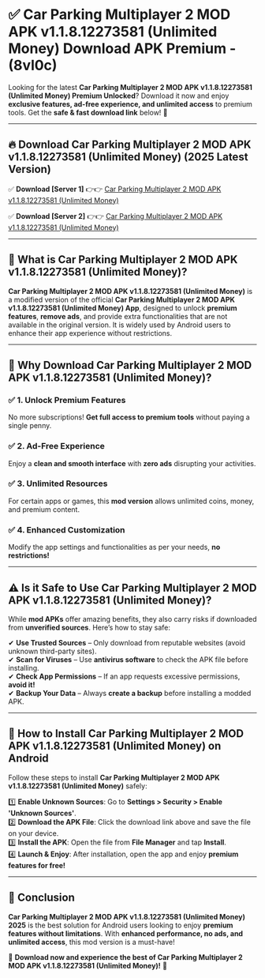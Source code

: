 
# ✅ Car Parking Multiplayer 2 MOD APK v1.1.8.12273581 (Unlimited Money) Download APK Premium -  (8vl0c) 

Looking for the latest **Car Parking Multiplayer 2 MOD APK v1.1.8.12273581 (Unlimited Money) Premium Unlocked**? Download it now and enjoy **exclusive features, ad-free experience, and unlimited access** to premium tools. Get the **safe & fast download link** below! 🚀

---

## 🔥 Download Car Parking Multiplayer 2 MOD APK v1.1.8.12273581 (Unlimited Money) (2025 Latest Version)

✅ **Download [Server 1]** 👉👉 [Car Parking Multiplayer 2 MOD APK v1.1.8.12273581 (Unlimited Money) ](https://apkcomod.com?title=Car_Parking_Multiplayer_2_MOD_APK_v1.1.8.12273581_(Unlimited_Money))  

✅ **Download [Server 2]** 👉👉 [Car Parking Multiplayer 2 MOD APK v1.1.8.12273581 (Unlimited Money) ](https://apkcomod.com?title=Car_Parking_Multiplayer_2_MOD_APK_v1.1.8.12273581_(Unlimited_Money))  


---

## 📌 What is Car Parking Multiplayer 2 MOD APK v1.1.8.12273581 (Unlimited Money)?

**Car Parking Multiplayer 2 MOD APK v1.1.8.12273581 (Unlimited Money)** is a modified version of the official **Car Parking Multiplayer 2 MOD APK v1.1.8.12273581 (Unlimited Money) App**, designed to unlock **premium features**, **remove ads**, and provide extra functionalities that are not available in the original version. It is widely used by Android users to enhance their app experience without restrictions.

---

## 🌟 Why Download Car Parking Multiplayer 2 MOD APK v1.1.8.12273581 (Unlimited Money)?

### ✅ 1. Unlock Premium Features
No more subscriptions! **Get full access to premium tools** without paying a single penny.

### ✅ 2. Ad-Free Experience
Enjoy a **clean and smooth interface** with **zero ads** disrupting your activities.

### ✅ 3. Unlimited Resources
For certain apps or games, this **mod version** allows unlimited coins, money, and premium content.

### ✅ 4. Enhanced Customization
Modify the app settings and functionalities as per your needs, **no restrictions!**

---

## ⚠️ Is it Safe to Use Car Parking Multiplayer 2 MOD APK v1.1.8.12273581 (Unlimited Money)?

While **mod APKs** offer amazing benefits, they also carry risks if downloaded from **unverified sources**. Here’s how to stay safe:

✔ **Use Trusted Sources** – Only download from reputable websites (avoid unknown third-party sites).  
✔ **Scan for Viruses** – Use **antivirus software** to check the APK file before installing.  
✔ **Check App Permissions** – If an app requests excessive permissions, **avoid it!**  
✔ **Backup Your Data** – Always **create a backup** before installing a modded APK.

---

## 📲 How to Install Car Parking Multiplayer 2 MOD APK v1.1.8.12273581 (Unlimited Money) on Android

Follow these steps to install **Car Parking Multiplayer 2 MOD APK v1.1.8.12273581 (Unlimited Money)** safely:

1️⃣ **Enable Unknown Sources**: Go to **Settings > Security > Enable 'Unknown Sources'**.  
2️⃣ **Download the APK File**: Click the download link above and save the file on your device.  
3️⃣ **Install the APK**: Open the file from **File Manager** and tap **Install**.  
4️⃣ **Launch & Enjoy**: After installation, open the app and enjoy **premium features for free!**

---

## 🚀 Conclusion

**Car Parking Multiplayer 2 MOD APK v1.1.8.12273581 (Unlimited Money) 2025** is the best solution for Android users looking to enjoy **premium features without limitations**. With **enhanced performance, no ads, and unlimited access**, this mod version is a must-have!

🔻 **Download now and experience the best of Car Parking Multiplayer 2 MOD APK v1.1.8.12273581 (Unlimited Money)!** 🔻

